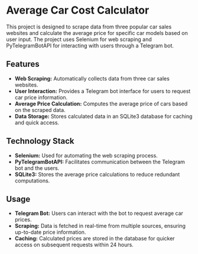 # Average Car Cost Calculator

This project is designed to scrape data from three popular car sales websites and calculate the average price for specific car models based on user input. The project uses Selenium for web scraping and PyTelegramBotAPI for interacting with users through a Telegram bot.

## Features
- **Web Scraping:** Automatically collects data from three car sales websites.
- **User Interaction:** Provides a Telegram bot interface for users to request car price information.
- **Average Price Calculation:** Computes the average price of cars based on the scraped data.
- **Data Storage:** Stores calculated data in an SQLite3 database for caching and quick access.

## Technology Stack
- **Selenium:** Used for automating the web scraping process.
- **PyTelegramBotAPI:** Facilitates communication between the Telegram bot and the users.
- **SQLite3:** Stores the average price calculations to reduce redundant computations.

## Usage
- **Telegram Bot:** Users can interact with the bot to request average car prices.
- **Scraping:** Data is fetched in real-time from multiple sources, ensuring up-to-date price information.
- **Caching:** Calculated prices are stored in the database for quicker access on subsequent requests within 24 hours.
